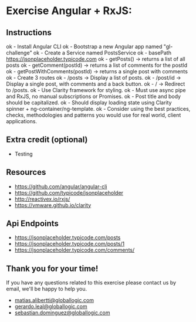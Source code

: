 # Exercise Angular + RxJS:

## Instructions
ok - Install Angular CLI
ok - Bootstrap a new Angular app named "gl-challenge"
ok - Create a Service named PostsService
ok     - basePath https://jsonplaceholder.typicode.com
ok     - getPosts()                    ->  returns a list of all posts
ok     - getComment(postId)            ->  returns a list of comments for the postId
ok     - getPostWithComments(postId)   ->  returns a single post with comments
ok - Create 3 routes
ok    - /posts    -> Display a list of posts.
ok    - /post/id  -> Display a single post, with comments and a back button.
ok    - /         -> Redirect to /posts.
ok - Use Clarity framework for styling.
ok - Must use async pipe and RxJS, no manual subscriptions or Promises.
ok - Post title and body should be capitalized.
ok - Should display loading state using Clarity spinner + ng-container/ng-template.
ok - Consider using the best practices, checks, methodologies and patterns you would use for real world, client applications.

## Extra credit (optional)
- Testing

## Resources
- https://github.com/angular/angular-cli
- https://github.com/typicode/jsonplaceholder
- http://reactivex.io/rxjs/
- https://vmware.github.io/clarity

## Api Endpoints
- https://jsonplaceholder.typicode.com/posts
- https://jsonplaceholder.typicode.com/posts/1
- https://jsonplaceholder.typicode.com/comments/

## Thank you for your time!
If you have any questions related to this exercise please contact us by email, we'll be happy to help you.
- matias.alibertti@globallogic.com
- gerardo.leal@globallogic.com
- sebastian.dominguez@globallogic.com

